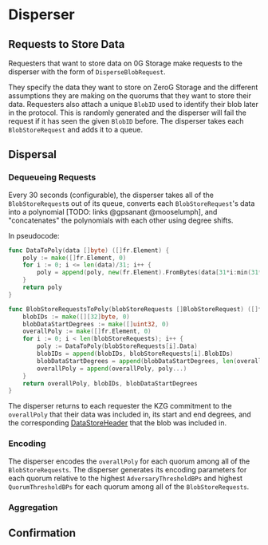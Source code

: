 # Disperser

## Requests to Store Data

Requesters that want to store data on 0G Storage make requests to the disperser with the form of `DisperseBlobRequest`.

They specify the data they want to store on ZeroG Storage and the different assumptions they are making on the quorums that they want to store their data. Requesters also attach a unique `BlobID` used to identify their blob later in the protocol. This is randomly generated and the disperser will fail the request if it has seen the given `BlobID` before. The disperser takes each `BlobStoreRequest` and adds it to a queue.

## Dispersal

### Dequeueing Requests

Every 30 seconds (configurable), the disperser takes all of the `BlobStoreRequest`s out of its queue, converts each `BlobStoreRequest`'s data into a polynomial \[TODO: links @gpsanant @mooselumph], and "concatenates" the polynomials with each other using degree shifts.

In pseudocode:

```go
func DataToPoly(data []byte) ([]fr.Element) {
    poly := make([]fr.Element, 0)
    for i := 0; i <= len(data)/31; i++ {
        poly = append(poly, new(fr.Element).FromBytes(data[31*i:min(31*(i+1), len(data))]))
    }
    return poly
}

func BlobStoreRequestsToPoly(blobStoreRequests []BlobStoreRequest) ([]fr.Element, [][32]byte, []uint32) {
    blobIDs := make([][32]byte, 0)
    blobDataStartDegrees := make([]uint32, 0)
    overallPoly := make([]fr.Element, 0)
    for i := 0; i < len(blobStoreRequests); i++ {
        poly := DataToPoly(blobStoreRequests[i].Data)
        blobIDs = append(blobIDs, blobStoreRequests[i].BlobIDs)
        blobDataStartDegrees = append(blobDataStartDegrees, len(overallPoly))
        overallPoly = append(overallPoly, poly...)
    }
    return overallPoly, blobIDs, blobDataStartDegrees
}
```

The disperser returns to each requester the KZG commitment to the `overallPoly` that their data was included in, its start and end degrees, and the corresponding [DataStoreHeader](../spec/spec/types/node-types.md#datastoreheader) that the blob was included in.

### Encoding

The disperser encodes the `overallPoly` for each quorum among all of the `BlobStoreRequests`. The disperser generates its encoding parameters for each quorum relative to the highest `AdversaryThresholdBPs` and highest `QuorumThresholdBPs` for each quorum among all of the `BlobStoreRequests`.

### Aggregation

## Confirmation
